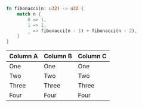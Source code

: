 ```rust
fn fibonacci(n: u32) -> u32 {
    match n {
        0 => 1,
        1 => 1,
        _ => fibonacci(n - 1) + fibonacci(n - 2),
    }
}
```

| Column A | Column B | Column C |
| --- | --- | --- |
| One | One | One |
| Two | Two | Two |
| Three | Three | Three |
| Four | Four | Four |
